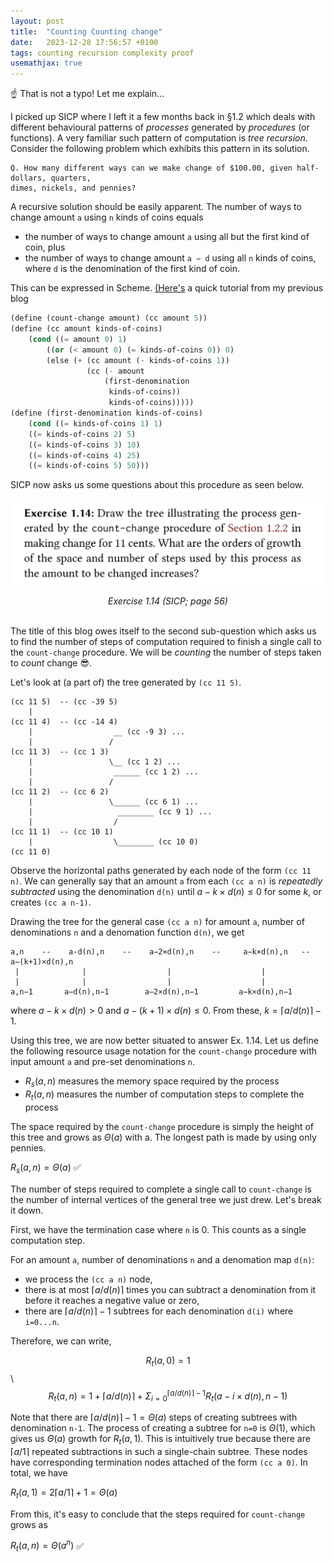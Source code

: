 ```yaml
---
layout: post
title:  "Counting Counting change"
date:   2023-12-28 17:56:57 +0100
tags: counting recursion complexity proof
usemathjax: true
---
```


:point_up: That is not a typo! Let me explain...

I picked up SICP where I left it a few months back in §1.2 which deals with different behavioural patterns of _processes_ generated by _procedures_ (or functions). A very familiar such pattern of computation is _tree recursion_. Consider the following problem which exhibits this pattern in its solution.

```
Q. How many different ways can we make change of $100.00, given half-dollars, quarters,
dimes, nickels, and pennies?
```

A recursive solution should be easily apparent. The number of ways to change amount `a` using `n` kinds of coins equals
- the number of ways to change amount `a` using all but the first kind of coin, plus
- the number of ways to change amount `a − d` using all `n` kinds of coins, where `d` is the denomination of the first kind of coin.

This can be expressed in Scheme. <a href="{% link _posts/2023-07-23-ackermann.markdown %}"> (Here's</a> a quick tutorial from my previous blog

```lisp
(define (count-change amount) (cc amount 5))
(define (cc amount kinds-of-coins)
    (cond ((= amount 0) 1)
        ((or (< amount 0) (= kinds-of-coins 0)) 0)
        (else (+ (cc amount (- kinds-of-coins 1))
                 (cc (- amount
                     (first-denomination
                      kinds-of-coins))
                      kinds-of-coins)))))
(define (first-denomination kinds-of-coins)
    (cond ((= kinds-of-coins 1) 1)
    ((= kinds-of-coins 2) 5)
    ((= kinds-of-coins 3) 10)
    ((= kinds-of-coins 4) 25)
    ((= kinds-of-coins 5) 50)))
```

SICP now asks us some questions about this procedure as seen below.

<img src="/img/ex1.14.png"
     style="margin: 0 auto; width: 500px; display: block;" />
<figcaption style="text-align: center; font-style: italic;">Exercise 1.14 (SICP; page 56)</figcaption>

<br>

The title of this blog owes itself to the second sub-question which asks us to find the number of steps of computation required to finish a single call to the `count-change` procedure. We will be _counting_ the number of steps taken to _count_ change 😎.

Let's look at (a part of) the tree generated by `(cc 11 5)`.

```
(cc 11 5)  -- (cc -39 5)
    | 
(cc 11 4)  -- (cc -14 4)
    |                  __ (cc -9 3) ...
    |                 /
(cc 11 3)  -- (cc 1 3)
    |                 \__ (cc 1 2) ...
    |                  ______ (cc 1 2) ...
    |                 /
(cc 11 2)  -- (cc 6 2)
    |                 \______ (cc 6 1) ...
    |                   ________ (cc 9 1) ...
    |                  /
(cc 11 1)  -- (cc 10 1)
    |                  \________ (cc 10 0)
(cc 11 0)
```

Observe the horizontal paths generated by each node of the form `(cc 11 n)`. We can generally say that an amount `a` from each `(cc a n)` is _repeatedly subtracted_ using the denomination `d(n)` until 
$a−k×d(n) \leq 0$ for some $k$, or creates `(cc a n-1)`.

Drawing the tree for the general case `(cc a n)` for amount `a`, number of denominations `n` and a denomation function `d(n)`, we get

```
a,n    --    a-d(n),n    --    a−2×d(n),n    --     a−k×d(n),n   --   a−(k+1)×d(n),n
 |              |                  |                    |
 |              |                  |                    |                                 
a,n−1       a−d(n),n−1        a−2×d(n),n−1         a−k×d(n),n−1
```
where $a − k × d(n) > 0$ and $a − (k + 1) × d(n) ≤ 0$. From these, $k = ⌈a/d(n)⌉ − 1$.

Using this tree, we are now better situated to answer Ex. 1.14. Let us define the following resource usage notation for the `count-change` procedure with input amount `a` and pre-set denominations `n`.
- $R_s(a,n)$ measures the memory space required by the process
- $R_t(a,n)$ measures the number of computation steps to complete the process

The space required by the `count-change` procedure is simply the height of this tree and grows as $Θ(a)$ with a. The longest path is made by using only pennies.

$R_s(a, n) = Θ(a)$ ✅

The number of steps required to complete a single call to `count-change` is the number of internal vertices of the general tree we just drew. Let's break it down.

First, we have the termination case where `n` is 0. This counts as a single computation step.

For an amount `a`, number of denominations `n` and a denomation map `d(n)`:
- we process the `(cc a n)` node,
- there is at most $⌈a/d(n)⌉$ times you can subtract a denomination from it before it reaches a negative value or zero,
- there are $⌈a/d(n)⌉ - 1$ subtrees for each denomination `d(i)` where `i=0...n`.

Therefore, we can write,

$$R_t(a, 0) = 1$$\\
$$R_t(a, n) = 1 + ⌈a/d(n)⌉ + Σ_{i = 0}^{⌈a/d(n)⌉ − 1} R_t(a − i × d(n), n − 1)$$

Note that there are $⌈a/d(n)⌉ − 1 = Θ(a)$ steps of creating subtrees with denomination `n-1`. The process of creating a subtree for `n=0` is $Θ(1)$, which gives us $Θ(a)$ growth for $R_t(a, 1)$. This is intuitively true because there are $⌈a/1⌉$ repeated subtractions in such a single-chain subtree. These nodes have corresponding termination nodes attached of the form `(cc a 0)`. In total, we have

$R_t(a, 1) = 2⌈a/1⌉ + 1 = Θ(a)$

From this, it's easy to conclude that the steps required for `count-change` grows as

$R_t(a, n) = Θ(a^n)$ ✅